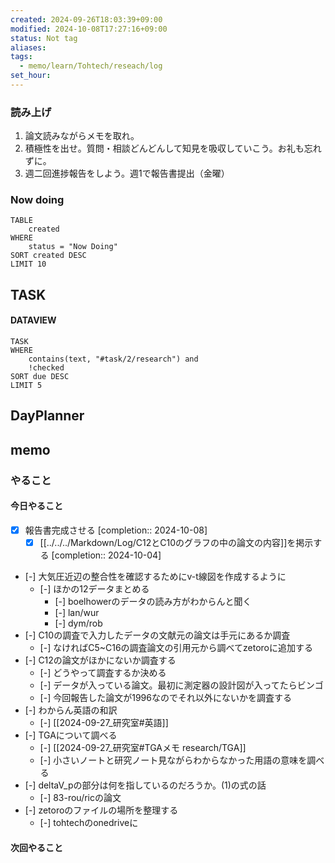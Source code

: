 ```yaml
---
created: 2024-09-26T18:03:39+09:00
modified: 2024-10-08T17:27:16+09:00
status: Not tag
aliases: 
tags:
  - memo/learn/Tohtech/reseach/log
set_hour: 
---
```

### 読み上げ
1. 論文読みながらメモを取れ。
2. 積極性を出せ。質問・相談どんどんして知見を吸収していこう。お礼も忘れずに。
3. 週二回進捗報告をしよう。週1で報告書提出（金曜）
### Now doing
```dataview
TABLE
	created
WHERE
	status = "Now Doing"
SORT created DESC
LIMIT 10
```
## TASK
#### DATAVIEW
```dataview
TASK
WHERE 
	contains(text, "#task/2/research") and
	!checked
SORT due DESC
LIMIT 5
```
## DayPlanner
## memo
### やること
#### 今日やること
- [x] 報告書完成させる  [completion:: 2024-10-08]
	- [x] [[../../../Markdown/Log/C12とC10のグラフの中の論文の内容]]を掲示する  [completion:: 2024-10-04]
- [-] 大気圧近辺の整合性を確認するためにv-t線図を作成するように
	- [-] ほかの12データまとめる
		- [-] boelhowerのデータの読み方がわからんと聞く
		- [-] lan/wur
		- [-] dym/rob
- [-] C10の調査で入力したデータの文献元の論文は手元にあるか調査
	- [-] なければC5~C16の調査論文の引用元から調べてzetoroに追加する
- [-] C12の論文がほかにないか調査する
	- [-] どうやって調査するか決める
	- [-] データが入っている論文。最初に測定器の設計図が入ってたらビンゴ
	- [-] 今回報告した論文が1996なのでそれ以外にないかを調査する
- [-] わからん英語の和訳
	- [-] [[2024-09-27_研究室#英語]]
- [-] TGAについて調べる
	- [-] [[2024-09-27_研究室#TGAメモ research/TGA]]
	- [-] 小さいノートと研究ノート見ながらわからなかった用語の意味を調べる
- [-] deltaV_pの部分は何を指しているのだろうか。(1)の式の話 
	- [-] 83-rou/ricの論文
- [-] zetoroのファイルの場所を整理する
	- [-] tohtechのonedriveに
#### 次回やること
### 